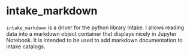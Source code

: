 # intake_markdown

`intake_markdown` is a driver for the python library Intake. I allows reading data into a markdown object container that displays nicely in Jupyter Notebook. It is intended to be used to add markdown documentation to intake catalogs.
